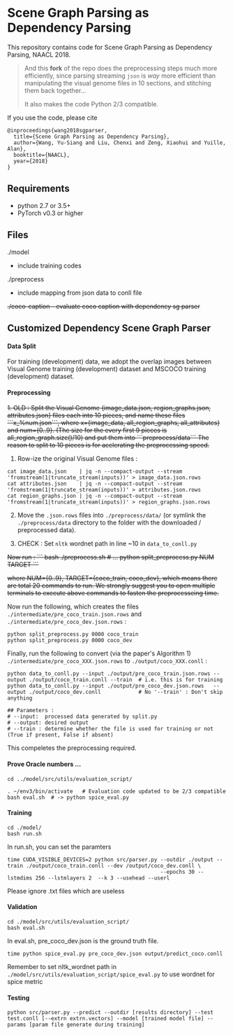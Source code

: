Scene Graph Parsing as Dependency Parsing
=========================================================

This repository contains code for Scene Graph Parsing as Dependency Parsing, NAACL 2018.

>    And this **fork** of the repo does the preprocessing steps much more efficiently, 
>    since parsing streaming ```json``` is *way* more efficient than manipulating the visual genome
>    files in 10 sections, and stitching them back together...
>
>    It also makes the code Python 2/3 compatible.


If you use the code, please cite 
``` 
@inproceedings{wang2018sgparser,     
  title={Scene Graph Parsing as Dependency Parsing},  
  author={Wang, Yu-Siang and Liu, Chenxi and Zeng, Xiaohui and Yuille, Alan},  
  booktitle={NAACL},  
  year={2018}
} 
```


## Requirements
- python 2.7 or 3.5+
- PyTorch v0.3 or higher

## Files
./model
- include training codes

./preprocess
- include mapping from json data to conll file 

<strike>
./coco-caption
- evaluate coco caption with dependency sg parser
</strike>

## Customized Dependency Scene Graph Parser

#### Data Split

For training (development) data, we adopt the overlap images between Visual Genome training (development) dataset and MSCOCO training (development) dataset.


#### Preprocessing ####

<strike>
1. OLD : Split the Visual Genome {image_data.json, region_graphs.json, attributes.json} files each into 10 pieces, and name these files ```x_%num.json```, 
   where x={image_data, all_region_graphs, all_attributes} and num={0..9}. 
   (The size for the every first 9 pieces is all_region_graph.size()/10) and put them into ```preprocess/data```
   The reason to split to 10 pieces is for acclerating the preprocessing speed. 
</strike>  


1. Row-ize the original Visual Genome files : 

```
cat image_data.json    | jq -n --compact-output --stream 'fromstream(1|truncate_stream(inputs))' > image_data.json.rows
cat attributes.json    | jq -n --compact-output --stream 'fromstream(1|truncate_stream(inputs))' > attributes.json.rows
cat region_graphs.json | jq -n --compact-output --stream 'fromstream(1|truncate_stream(inputs))' > region_graphs.json.rows
```


2. Move the ```.json.rows``` files into ```./preprocess/data/``` (or symlink the ```./preprocess/data``` directory to the folder with the downloaded / preprocessed data).

3. CHECK : Set ```nltk``` wordnet path in line ~10 in ```data_to_conll.py```


<strike>
Now run :
```
bash ./preprocess.sh 
# ...
python split_preprocess.py NUM TARGET
```

where NUM={0..9}, TARGET={coco_train, coco_dev}, which means there are total 20 commands to run.
We strongly suggest you to open multiple terminals to execute above commands to fasten the preprocesseing time.
</strike>


Now run the following, which creates the files ```./intermediate/pre_coco_train.json.rows``` and ```./intermediate/pre_coco_dev.json.rows``` :
```
python split_preprocess.py 0000 coco_train
python split_preprocess.py 0000 coco_dev
```

Finally, run the following to convert (via the paper's Algorithm 1) ```./intermediate/pre_coco_XXX.json.rows``` to ```./output/coco_XXX.conll``` :

```
python data_to_conll.py --input ./output/pre_coco_train.json.rows --output ./output/coco_train.conll --train  # i.e. this is for training
python data_to_conll.py --input ./output/pre_coco_dev.json.rows   --output ./output/coco_dev.conll            # No '--train' : Don't skip anything

## Parameters :
# --input:  processed data generated by split.py
# --output: desired output
# --train : determine whether the file is used for training or not (True if present, False if absent)
```

This compeletes the preprocessing required.


#### Prove Oracle numbers ...

```
cd ../model/src/utils/evaluation_script/

. ~/env3/bin/activate   # Evaluation code updated to be 2/3 compatible
bash eval.sh  # -> python spice_eval.py
```



#### Training

```
cd ./model/
bash run.sh
```

In run.sh, you can set the paramters
```
time CUDA_VISIBLE_DEVICES=2 python src/parser.py --outdir ./output --train ./output/coco_train.conll --dev /output/coco_dev.conll \
                                                 --epochs 30 --lstmdims 256 --lstmlayers 2  --k 3 --usehead --userl
```
Please ignore .txt files which are useless

#### Validation

```
cd ./model/src/utils/evaluation_script/
bash eval.sh
```
In eval.sh, pre_coco_dev.json is the ground truth file.

```
time python spice_eval.py pre_coco_dev.json output/predict_coco.conll
```
Remember to set nltk_wordnet path in `./model/src/utils/evaluation_script/spice_eval.py` to use wordnet for spice metric


#### Testing

```
python src/parser.py --predict --outdir [results directory] --test test.conll [--extrn extrn.vectors] --model [trained model file] --params [param file generate during training]
```
